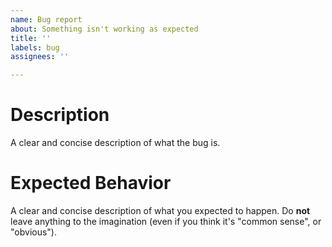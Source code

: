 ```yaml
---
name: Bug report
about: Something isn't working as expected
title: ''
labels: bug
assignees: ''

---
```


Description
=========
A clear and concise description of what the bug is.


Expected Behavior
===============
A clear and concise description of what you expected to happen. Do **not** leave anything to the imagination (even if you think it's "common sense", or "obvious").
